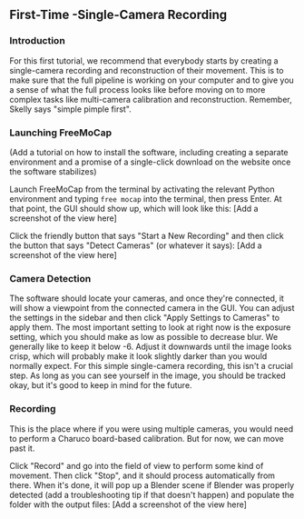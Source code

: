 ## First-Time  -Single-Camera Recording

### Introduction
For this first tutorial, we recommend that everybody starts by creating a single-camera recording and reconstruction of their movement. This is to make sure that the full pipeline is working on your computer and to give you a sense of what the full process looks like before moving on to more complex tasks like multi-camera calibration and reconstruction. Remember, Skelly says "simple pimple first".

### Launching FreeMoCap
(Add a tutorial on how to install the software, including creating a separate environment and a promise of a single-click download on the website once the software stabilizes)

Launch FreeMoCap from the terminal by activating the relevant Python environment and typing `free mocap` into the terminal, then press Enter. At that point, the GUI should show up, which will look like this:
[Add a screenshot of the view here]

Click the friendly button that says "Start a New Recording" and then click the button that says "Detect Cameras" (or whatever it says):
[Add a screenshot of the view here]

### Camera Detection
The software should locate your cameras, and once they're connected, it will show a viewpoint from the connected camera in the GUI. You can adjust the settings in the sidebar and then click "Apply Settings to Cameras" to apply them. The most important setting to look at right now is the exposure setting, which you should make as low as possible to decrease blur. We generally like to keep it below -6. Adjust it downwards until the image looks crisp, which will probably make it look slightly darker than you would normally expect. For this simple single-camera recording, this isn't a crucial step. As long as you can see yourself in the image, you should be tracked okay, but it's good to keep in mind for the future.

### Recording
This is the place where if you were using multiple cameras, you would need to perform a Charuco board-based calibration. But for now, we can move past it.

Click "Record" and go into the field of view to perform some kind of movement. Then click "Stop", and it should process automatically from there. When it's done, it will pop up a Blender scene if Blender was properly detected (add a troubleshooting tip if that doesn't happen) and populate the folder with the output files:
[Add a screenshot of the view here]
